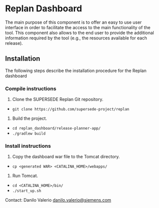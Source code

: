 # Replan Dashboard
The main purpose of this component is to offer an easy to use user interface in order to facilitate the access to the main functionality of the tool. This component also allows to the end user to provide the additional information required by the tool (e.g., the resources available for each release). 

## Installation
The following steps describe the installation procedure for the Replan dashboard

### Compile instructions

1. Clone the SUPERSEDE Replan Git repository.
 * `git clone https://github.com/supersede-project/replan`
1. Build the project.
 * `cd replan_dashboard/release-planner-app/`
 * `./gradlew build`

### Install instructions
1. Copy the dashboard war file to the Tomcat directory.
 * `cp <generated WAR> <CATALINA_HOME>/webapps/`
1. Run Tomcat. 
 * `cd <CATALINA_HOME>/bin/`
 * `./start_up.sh`

Contact: Danilo Valerio <danilo.valerio@siemens.com> 

